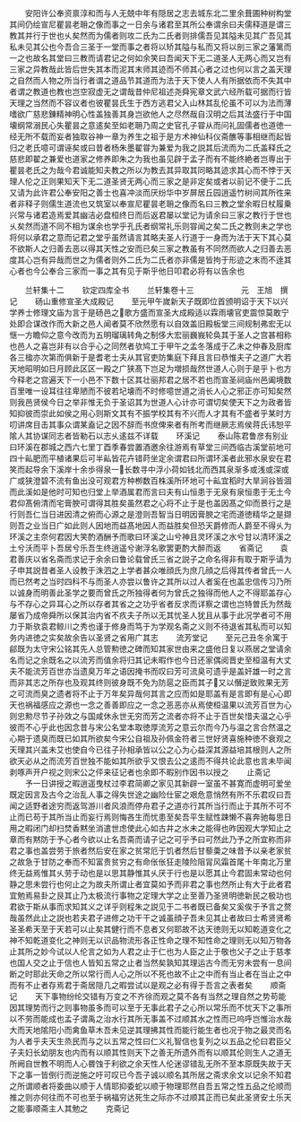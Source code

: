 <!-- { "loadSidebar": true } -->
　　安阳许公奉资禀淳和而与人无兢中年有隠居之志去城东北二里余葺圃种树构堂其间仍绘宣尼瞿昙老耼之像而事之一日余与诸君至其所公奉谓余曰夫儒释道是谓三教其并行于世也乆矣然而为儒者则攻二氏为二氏者则排儒吾见其隘未见其广吾见其私未见其公也今吾合三圣于一堂而事之者将以矫其隘与私而又将以剖三家之藩篱而一之也故名其堂曰三教而请君记之何如余笑曰吾闻天下无二道圣人无两心而又岂有三家之异教哉此皆后世失其本而泥其末师其迹而不师其心者之过也何以言之盖天理之自然而人物之所当行者谓之道品节其道而为法于天下使人人有所据依而不失其中者谓之教道也教也岂空寂虚无之谓哉昔仲尼祖述尧舜宪章文武六经所载可据而行皆天理之当然而不容议者也彼瞿昙氏生于西方逃君父入山林其乱伦虽不可以为法而薄嗜欲广慈悲錬精神明心性盖独善其身岂欲他人之尽然哉自汉明之后其法盛行于中国壊纲常溺民心失瞿昙之意逺矣至如老耼乃周之史官孔子甞从而问礼固儒者也道徳一经无所不载而妄者独取谷神一章为养生之祖于是方术神仙科仪斋醮等事相继而起皆归之老氏噫可谓诬矣或曰昔者杨朱墨翟甞为兼爱为我之説其后流而为二氏盖释氏之慈悲即翟之兼爱也道家之修养即朱之为我也虽见辟于孟子而有不能终絶者岂専出于瞿昙老氏之为哉今君诚能知夫教之所以为教去其异取其同略其迹求其心而不悖于天理人伦之正则果知天下无二道圣贤无两心而三家之是非定矣或者以前记不便于二氏又请为此许君公奉安阳之善士也喜冲淡而厌纷华中岁屏居丘园逍遥竹树间其所徃来者非释子则儒生道流也又筑室以奉宣尼瞿昙老耼之像而名曰三教之堂余暇日杖履乗兴常与诸君造焉爱其幽洁必盘桓终日而后返君屡以堂记为请余曰三家之教行于世也乆矣然而道不同不相为谋余也学乎孔氏者纲常礼乐则甞闻之矣二氏之教则未之学也将何以承君之意而记君之堂乎虽然请言其略夫圣人行道于一身而为法于天下其心莫不欲斯人之归善去恶以得其天性之安而已矣三家之教虽有不同然而欲人之归善去恶度其心岂有异哉而世之为儒者则外二氏为二氏者亦非儒是皆拘于形迹之末而不逹其心者也今公奉合三家而一事之其有见于斯乎他日叩君必将有以告余也












　　兰轩集十二
　　钦定四库全书
　　兰轩集卷十三　　　　　　元　王旭　撰记
　　砀山重修宣圣大成殿记
　　至元甲午嵗新天子既即位首颁明诏于天下以兴学养士修理文庙为言于是砀邑之歌方盛而宣圣大成殿适以霖雨壊官吏震惊莫敢宁处即合谋改作而大新之邑人闻者莫不欣然愿有以自效盖旧殿板堂三间规制弗宏无以惬一方瞻仰之意今改而为五明瑠璃转角之制侈大宏丽巍峩轮奂其于圣人之宫甚相称也邑人之喜岂非有以合乎心之同然者欤鸠工于甲午之孟冬落成于乙未之仲春及厨库各三楹亦次第而俱新于是耆老士夫从其官吏防集庭下拜且言曰恭惟夫子之道广大若天地昭明如日月顾此区区一殿之广狭髙下岂足为増损哉然世道人心则于是乎卜也方今释老之宫遍天下一小邑不下数十区其壮丽邦君之居不若也而宣圣祠庙州邑阖境数百里唯一设耳往往卑陋而不彼若圮壊而不时修噫世道之消长人心之邪正亦可知矣然则我邑贤侯今日之举非惟无负于圣诏其为世道人心计亦可谓切矣使天下之为政者皆知抑彼而崇此如侯之用心则斯文其有不振学校其有不兴而人才其有不盛者乎某时方叨讲席目击其事众谓某盍记之因不辞而书庶俾来者有所考而继厥志焉侯蒋氏讳恕平隂人其协谋同志者皆勒石以志乆逺兹不详载
　　环溪记
　　泰山陈君鲁彦有别业曰环溪在郡城之西六七里丁酉季春尝置酒邀余往游焉有草堂三间西临古溪堂前地可四十畆肥而平植诸果后可半畆皆花卉错莳坐定余谓君曰所谓环溪者此邪水泉安在君笑而起导余下溪岸十余歩得泉一长数寻中浮小荷如钱北而西其泉渐多或浅或深或广或狭澄碧不流有鱼出没可观君方种栁数百株溪所环地可十畆宜稻时大旱涧谷皆涸而此溪如是他时可知也归堂上举酒属君而言曰夫有山恒患于无泉有泉恒患于无土今君仰髙俯清而宅膏腴可谓得其胜矣虽然君之心将不止于是也盖因髙之仰而景行之是行则吾仁当日进因清之俯而心源之是澄则吾智当日明因膏腴之宅而道徳精华之是撷则吾之业当日广如此则人因地而益髙地因人而益胜矣但恐天爵修而人爵至不得乆为环溪之主奈何君因大笑酌酒酬予而歌曰环溪之山兮神且灵环溪之水兮甘以清环溪之土兮沃而平卜吾居兮乐吾生终逍遥兮谢浮名歌罢更酌大醉而返
　　省斋记
　　袁君善庆以省名斋而求记于余余曰鲁论载曾氏三省之説子之命名得非有取于斯乎请为子申其説昔者圣人设教于洙泗之上学者甚众唯顔氏为庶几顔之后得其传者曾氏一人而已然考之当时四科不与而圣人亦尝以鲁许之其所以过人者奚在也盖忠信传习乃所以诚身而明善此圣学之要而曾氏之所独得者何为曾氏之独得而他人之不得耶盖存心与不存心之异耳心之所以存者其省之之功乎省者反求而详察之谓也岂特曽氏为然哉屡省乃成帝舜所以保其治内省不疚夫子所以无其忧圣人犹且从事于此况学者可不用力于斯欤袁君鲸川之秀也谨于修身而笃于为学观名斋之义则不待退省其私而可以知务内进徳之实矣故余告以圣贤之省用广其志
　　流芳堂记
　　至元己丑冬余寓于鄃既为太守宋公铭其先人总管勲徳之碑而知其家世由来之盛他日复以燕居之堂请余名而记之余既名之以流芳而值余将归其记未暇作也今日还家偶阅晋史至桓温有大丈夫不能流芳百世亦当遗臭万年之语因掩书而叹曰芳可流臭可遗乎是盖奸雄一时之言而非其志之所存也及观其终则彼身既不免为防扈之臣而其子又以僭逆致败果无芳之可流而臭之遗者将不止于万年矣异哉何其言之应而如是耶盖有是言即有是心心即天也祸福感应之源也一念之善善即应之一念之恶恶亦从焉使桓温果以流芳百世为心则忠勲尽节子孙效之与国咸休永世无穷而芳之流者亦将不止于百世矣惜夫温之心乎彼而不心乎此也因念昔与宋公名堂本取徳厚流芳之意云尔而今乃与温之言合然温之心期于遗臭而既已如其所欲矣今宋公自祖及孙佩金符者三世好贤喜施种徳不衰观之天理其兴盖未艾也使自今已往子孙相承皆以公之心为心益深其源益培其根则人之所欲天必从之而流芳百世独不能如其所欲乎又恨去公之逺而不得共论此意也言未毕闻剥啄声开户视之则宋公之伻来征记者也余即不暇别作因书以授之
　　止斋记
　　予一日讲授之暇逍遥曳杖过李君简卿之家见其新辟一室虽不甚寛而虚明可爱坐既定因言及古今之治乱人事之得失世途之幽险仕宦之艰危意悄然有所不乐君叹曰吾闻之适野者途穷而返驾游川者风浪而停舟君子之道亦行其所当行而止于其所不可不止而已苟于其所当止而妄行焉则悔吝生而忧患至矣吾平生赋性踈懒不喜奔驰每思日用之暇闭门却扫焚香黙坐消遣世虑使此心如古井之水未之能得也昨因观大学知止之章而有黙防于予心者今欲以止名吾斋而请子记之可乎予曰可然此乃予之所宜称而非君之事也盖尝劳于旅者然后安在家之贫常厄于饥者然后甘藜羮之味昔予以亲老家贫之故急于甘防之奉而不知富贵贫穷之有命伥伥狂走陵险阻冐风霜首尾十年南北万里终无益焉惟其乆劳于动也是以思其静惟其乆厌于行也是以愿其止今君固未常动也何静之思未尝行也何止之为故夫所谓止者宜莫如予而非君之事也然所止有大于此者君宜勉焉易卦之艮其止乃太极流行事物之定理大学之止至善乃圣贤明徳新民之极功也君欲于斯从事而求知其义之详乎则程朱之説见于二书者既已备矣又奚俟于予言之赘哉虽然此止之説也若夫君子进修之功干干之诚虽顔子吾未见其止者故曰士希贤贤希圣圣希天至于天若可以止矣其健行而不息者又何耶故不达天徳则无以知乾道变化之神不知乾道变化之神则无以识品物流形各正性命之理不知性命之理则无以知万物各止其所之妙今试以人伦言之如为人君之止于仁也为人臣之止于敬也父子之止于慈孝也国人交之止于信也人皆知五常之止者当然矣孰知其理运古今而无穷未尝有一息间断之时耶此天命之所以常行而人心之所以不死也故不止之中而有当止者在当止之中而有不止者存焉君于斋居隠几之暇尝试以是观之必有得于吾言之表者矣
　　顺斋记
　　天下事物纷纶交错有万变之不齐徐而观之莫不各有当然之理自然之势苟能因其理势而行之则事物虽多而可以至于无事此君子之心所以常乐而不忧天下之事所以不劳而能成也孟子谓禹之治水行其所无事盖不过顺其水之性而已呜呼岂惟治水哉大而天地隂阳小而禽鱼草木吾未见逆其理拂其性而能行能生者也况于物之最灵而名为人者乎夫天生烝民而与之以五常之性曰仁义礼智信也复列之以五品之伦曰君臣父子夫妇长幼朋友也内而有以顺其性则天下之善无所遗外而有以顺其伦则生人之道无所阙自世教不明而人心昬蚀于利欲之余天性人伦迷谬错乱无所不至本原既失故于天下之事一皆倒行而逆施之吁可叹已今吾子诚以顺名其所居之斋求余文以记余不知君之所谓顺者将委曲以顺于人情耶抑委蛇以顺于物理耶然自吾五常之性五品之伦顺而推之则亦何往而不可也至于祸福穷达死生之际亦不过顺其正而已矣此圣贤安土乐天之能事顺斋主人其勉之
　　克斋记

